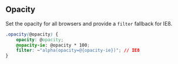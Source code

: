 ## Opacity

Set the opacity for all browsers and provide a `filter` fallback for IE8.

```css
.opacity(@opacity) {
    opacity: @opacity;
    @opacity-ie: @opacity * 100;
    filter: ~"alpha(opacity=@{opacity-ie})"; // IE8
}
```
